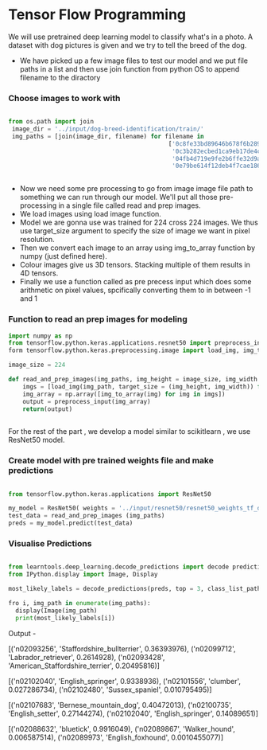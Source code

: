 # Tensor Flow Programming

We will use pretrained deep learning model to classify what's in a photo. A dataset with dog pictures is given and we try to tell the breed of the dog.

* We have picked up a few image files to test our model and we put file paths in a list and then use join function from python OS to append filename to the diractory

### Choose images to work with

```python

from os.path import join
 image_dir = '../input/dog-breed-identification/train/'
 img_paths = [join(image_dir, filename) for filename in 
                                             ['0c8fe33bd89646b678f6b2891df8a1c6.jpg',
                                              '0c3b282ecbed1ca9eb17de4cb1b6e326.jpg',
                                              '04fb4d719e9fe2b6ffe32d9ae7be8a22.jpg',
                                              '0e79be614f12deb4f7cae18614b7391b.jpg']]
                                            
```

* Now we need some pre processing to go from image image file path to something we can run through our model. We'll put all those pre-processing in a single file called read and prep images.
* We load images using load image function.
* Model we are gonna use was trained for 224 cross 224 images. We thus use target_size argument to specify the size of image we want in pixel resolution.
* Then we convert each image to an array using img_to_array function by numpy (just defined here).
* Colour images give us 3D tensors. Stacking multiple of them results in 4D tensors.
* Finally we use a function called as pre precess input  which does some arithmetic on pixel values, spcifically converting them to in between -1 and 1

### Function to read an prep images for modeling

```python
import numpy as np
from tensorflow.python.keras.applications.resnet50 import preprocess_input
form tensorflow.python.keras.preprocessing.image import load_img, img_to_array

image_size = 224

def read_and_prep_images(img_paths, img_height = image_size, img_width = image_size):
    imgs = [load_img(img_path, target_size = (img_height, img_width)) for img_path in img_paths]
    img_array = np.array([img_to_array(img) for img in imgs])
    output = preprocess_input(img_array)
    return(output)
    
```    
For the rest of the part , we develop a model similar to scikitlearn , we use ResNet50 model.

### Create model with pre trained weights file and make predictions

```python

from tensorflow.python.keras.applications import ResNet50

my_model = ResNet50( weights = '../input/resnet50/resnet50_weights_tf_dim_ordering_tf_kernels.h5')
test_data = read_and_prep_images (img_paths)
preds = my_model.predict(test_data)

```
### Visualise Predictions

```python

from learntools.deep_learning.decode_predictions import decode predictions
from IPython.display import Image, Display

most_likely_labels = decode_predictions(preds, top = 3, class_list_path = '../input/resnet50/imagenet_class_index.json')

fro i, img_path in enumerate(img_paths):
  display(Image(img_path)
  print(most_likely_labels[i])
  ```
  
  Output - 
  
  
  
  [('n02093256', 'Staffordshire_bullterrier', 0.36393976), ('n02099712', 'Labrador_retriever', 0.2614928), ('n02093428', 'American_Staffordshire_terrier', 0.20495816)]
  
  
  
  
  
  [('n02102040', 'English_springer', 0.9338936), ('n02101556', 'clumber', 0.027286734), ('n02102480', 'Sussex_spaniel', 0.010795495)]





[('n02107683', 'Bernese_mountain_dog', 0.40472013), ('n02100735', 'English_setter', 0.27144274), ('n02102040', 'English_springer', 0.14089651)]








[('n02088632', 'bluetick', 0.9916049), ('n02089867', 'Walker_hound', 0.006587514), ('n02089973', 'English_foxhound', 0.0010455077)]




















                                              









































